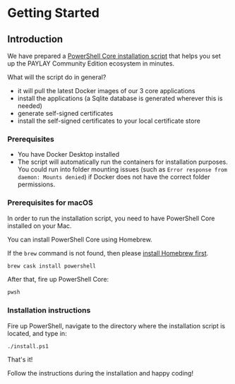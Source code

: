 # Getting Started

## Introduction
We have prepared a [PowerShell Core installation script](./powershell/install.ps1) that helps you set up the PAYLAY Community Edition ecosystem in minutes.

What will the script do in general?
- it will pull the latest Docker images of our 3 core applications
- install the applications (a Sqlite database is generated wherever this is needed)
- generate self-signed certificates
- install the self-signed certificates to your local certificate store

### Prerequisites
- You have Docker Desktop installed
- The script will automatically run the containers for installation purposes. You could run into folder mounting issues (such as `Error response from daemon: Mounts denied`) if Docker does not have the correct folder permissions.

### Prerequisites for macOS
In order to run the installation script, you need to have PowerShell Core installed on your Mac.

You can install PowerShell Core using Homebrew.

If the `brew` command is not found, then please [install Homebrew first](https://brew.sh).

~~~ bash
brew cask install powershell
~~~

After that, fire up PowerShell Core:
~~~ bash
pwsh
~~~

### Installation instructions
Fire up PowerShell, navigate to the directory where the installation script is located, and type in:
~~~
./install.ps1
~~~

That's it!

Follow the instructions during the installation and happy coding!